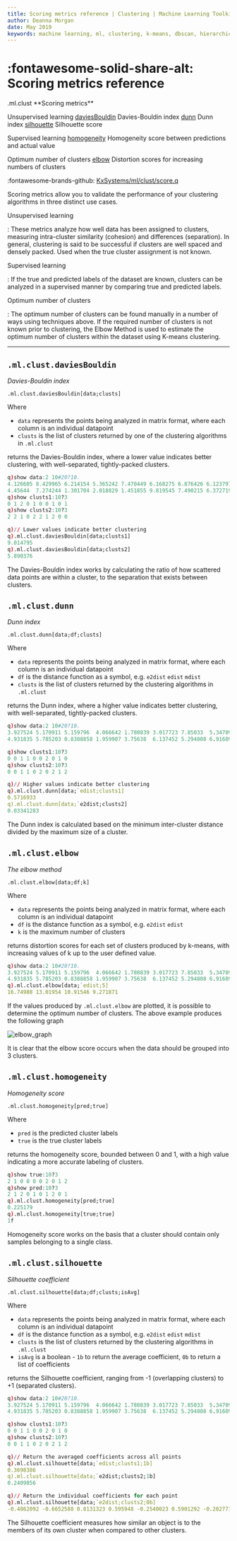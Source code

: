 ```yaml
---
title: Scoring metrics reference | Clustering | Machine Learning Toolkit | Documentation for kdb+ and q
author: Deanna Morgan
date: May 2019
keywords: machine learning, ml, clustering, k-means, dbscan, hierarchical, cure, scoring, davies-bouldin, dunn, silhouette, homogeneity, elbow
---
```


# :fontawesome-solid-share-alt: Scoring metrics reference

<div markdown="1" class="typewriter">
.ml.clust   **Scoring metrics**

Unsupervised learning
  [daviesBouldin](#mlclustdaviesbouldin)          Davies-Bouldin index
  [dunn](#mlclustdunn)                   Dunn index
  [silhouette](#mlclustsilhouette)             Silhouette score

Supervised learning
  [homogeneity](#mlclusthomogeneity)            Homogeneity score between predictions and actual value

Optimum number of clusters
  [elbow](#mlclustelbow)                  Distortion scores for increasing numbers of clusters
</div>

:fontawesome-brands-github:
[KxSystems/ml/clust/score.q](https://github.com/KxSystems/ml/blob/master/clust/score.q)

Scoring metrics allow you to validate the performance of your clustering algorithms in three distinct use cases.


Unsupervised learning 

: These metrics analyze how well data has been assigned to clusters, measuring intra-cluster similarity (cohesion) and differences (separation). In general, clustering is said to be successful if clusters are well spaced and densely packed. Used when the true cluster assignment is not known.

Supervised learning 

: If the true and predicted labels of the dataset are known, clusters can be analyzed in a supervised manner by comparing true and predicted labels.

Optimum number of clusters 

: The optimum number of clusters can be found manually in a number of ways using techniques above. If the required number of clusters is not known prior to clustering, the Elbow Method is used to estimate the optimum number of clusters within the dataset using K-means clustering.

---

## `.ml.clust.daviesBouldin`

_Davies-Bouldin index_

```syntax
.ml.clust.daviesBouldin[data;clusts]
```

Where

-   `data` represents the points being analyzed in matrix format, where each column is an individual datapoint
-   `clusts` is the list of clusters returned by one of the clustering algorithms in `.ml.clust`

returns the Davies-Bouldin index, where a lower value indicates better clustering, with well-separated, tightly-packed clusters.

```q
q)show data:2 10#20?10.
4.126605 8.429965 6.214154 5.365242 7.470449 6.168275 6.876426 6.123797 9.363..
4.45644  7.274244 1.301704 2.018829 1.451855 9.819545 7.490215 6.372719 5.856..
q)show clusts1:10?3
0 1 2 0 1 0 0 1 0 1
q)show clusts2:10?3
2 2 1 0 2 2 1 2 0 0

q)// Lower values indicate better clustering
q).ml.clust.daviesBouldin[data;clusts1]
9.014795
q).ml.clust.daviesBouldin[data;clusts2]
5.890376
```

The Davies-Bouldin index works by calculating the ratio of how scattered data points are within a cluster, to the separation that exists between clusters.


## `.ml.clust.dunn`
_Dunn index_

```syntax
.ml.clust.dunn[data;df;clusts]
```

Where

-   `data` represents the points being analyzed in matrix format, where each column is an individual datapoint
-   `df` is the distance function as a symbol, e.g. `e2dist` `edist` `mdist`
-   `clusts` is the list of clusters returned by the clustering algorithms in `.ml.clust`

returns the Dunn index, where a higher value indicates better clustering, with well-separated, tightly-packed clusters.

```q
q)show data:2 10#20?10.
3.927524 5.170911 5.159796  4.066642 1.780839 3.017723 7.85033  5.347096..
4.931835 5.785203 0.8388858 1.959907 3.75638  6.137452 5.294808 6.916099..

q)show clusts1:10?3
0 0 1 1 0 0 2 0 1 0
q)show clusts2:10?3
0 0 1 1 0 2 0 2 1 2

q)// Higher values indicate better clustering
q).ml.clust.dunn[data;`edist;clusts1]
0.5716933
q).ml.clust.dunn[data;`e2dist;clusts2]
0.03341283
```

The Dunn index is calculated based on the minimum inter-cluster distance divided by the maximum size of a cluster. 


## `.ml.clust.elbow`

_The elbow method_

```syntax
.ml.clust.elbow[data;df;k]
```

Where

-   `data` represents the points being analyzed in matrix format, where each column is an individual datapoint
-   `df` is the distance function as a symbol, e.g. `e2dist` `edist`
-   `k` is the maximum number of clusters

returns distortion scores for each set of clusters produced by k-means, with increasing values of k up to the user defined value.

```q
q)show data:2 10#20?10.
3.927524 5.170911 5.159796  4.066642 1.780839 3.017723 7.85033  5.347096..
4.931835 5.785203 0.8388858 1.959907 3.75638  6.137452 5.294808 6.916099.. 
q).ml.clust.elbow[data;`edist;5]
16.74988 13.01954 10.91546 9.271871
```

If the values produced by `.ml.clust.elbow` are plotted, it is possible to determine the optimum number of clusters. The above example produces the following graph

![elbow_graph](img/elbow_example.png)

It is clear that the elbow score occurs when the data should be grouped into 3 clusters.


## `.ml.clust.homogeneity`

_Homogeneity score_

```syntax
.ml.clust.homogeneity[pred;true]
```

Where

-  `pred` is the predicted cluster labels
-  `true` is the true cluster labels

returns the homogeneity score, bounded between 0 and 1, with a high value indicating a more accurate labeling of clusters.

```q
q)show true:10?3
2 1 0 0 0 0 2 0 1 2
q)show pred:10?3
2 1 2 0 1 0 1 2 0 1
q).ml.clust.homogeneity[pred;true]
0.225179
q).ml.clust.homogeneity[true;true]
1f
```

Homogeneity score works on the basis that a cluster should contain only samples belonging to a single class.


## `.ml.clust.silhouette`

_Silhouette coefficient_

```syntax
.ml.clust.silhouette[data;df;clusts;isAvg]
```

Where

-   `data` represents the points being analyzed in matrix format, where each column is an individual datapoint
-   `df` is the distance function as a symbol, e.g. `e2dist` `edist` `mdist`
-   `clusts` is the list of clusters returned by the clustering algorithms in `.ml.clust`
-   `isAvg` is a boolean - `1b` to return the average coefficient, `0b` to return a list of coefficients

returns the Silhouette coefficient, ranging from -1 (overlapping clusters) to +1 (separated clusters).

```q
q)show data:2 10#20?10.
3.927524 5.170911 5.159796  4.066642 1.780839 3.017723 7.85033  5.347096..
4.931835 5.785203 0.8388858 1.959907 3.75638  6.137452 5.294808 6.916099..

q)show clusts1:10?3
0 0 1 1 0 0 2 0 1 0
q)show clusts2:10?3
0 0 1 1 0 2 0 2 1 2

q)// Return the averaged coefficients across all points
q).ml.clust.silhouette[data;`edist;clusts1;1b]
0.3698386
q).ml.clust.silhouette[data;`e2dist;clusts2;1b]
0.2409856

q)// Return the individual coefficients for each point
q).ml.clust.silhouette[data;`e2dist;clusts2;0b]
-0.4862092 -0.6652588 0.8131323 0.595948 -0.2540023 0.5901292 -0.2027718 0.61..
```

The Silhouette coefficient measures how similar an object is to the members of its own cluster when compared to other clusters.
